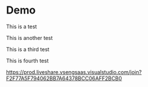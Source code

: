 # Demo

This is a test

This is another test

This is a third test

This is fourth test

https://prod.liveshare.vsengsaas.visualstudio.com/join?F2F77A5F794062BB7A64378BCC06AFF2BCB0

